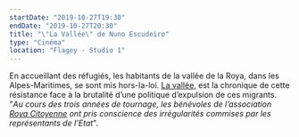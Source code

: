 ```yaml
---
startDate: "2019-10-27T19:30"
endDate: "2019-10-27T20:30"
title: "\"La Vallée\" de Nuno Escudeiro"
type: "Cinéma"
location: "Flagey - Studio 1"
---
```

En accueillant des réfugiés, les habitants de la vallée de la Roya, dans les Alpes-Maritimes, se sont mis hors-la-loi. [La vallée](https://www.facebook.com/THEVALLEY.ROYA/), est la chronique de cette résistance face à la brutalité d’une politique d’expulsion de ces migrants. "*Au cours des trois années de tournage, les bénévoles de l’association [Roya Citoyenne](https://www.roya-citoyenne.fr/) ont pris conscience des irrégularités commises par les représentants de l’Etat*".
